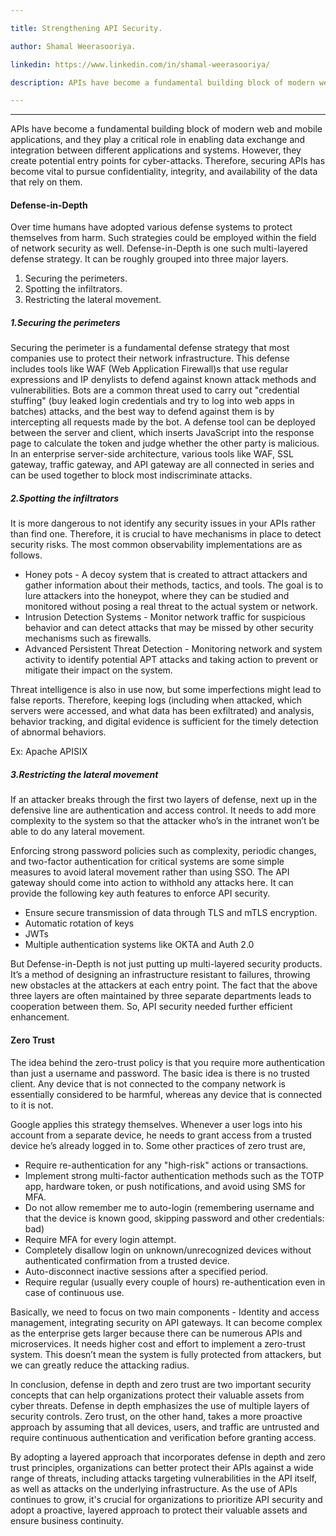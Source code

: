 ```yaml
---

title: Strengthening API Security.

author: Shamal Weerasooriya.

linkedin: https://www.linkedin.com/in/shamal-weerasooriya/

description: APIs have become a fundamental building block of modern web and mobile applications, and they play a critical role in enabling data exchange and integration between different applications and systems. However, they create potential entry points for cyber-attacks. Therefore, securing APIs has become vital to pursue confidentiality, integrity, and availability of the data that rely on them.

---
```

___
APIs have become a fundamental building block of modern web and mobile applications, and they play a critical role in enabling data exchange and integration between different applications and systems. However, they create potential entry points for cyber-attacks. Therefore, securing APIs has become vital to pursue confidentiality, integrity, and availability of the data that rely on them.

#### **Defense-in-Depth**

Over time humans have adopted various defense systems to protect themselves from harm. Such strategies could be employed within the field of network security as well. Defense-in-Depth is one such multi-layered defense strategy. It can be roughly grouped into three major layers.

1.	Securing the perimeters.
2.	Spotting the infiltrators.
3.	Restricting the lateral movement.


##### **1.Securing the perimeters**
Securing the perimeter is a fundamental defense strategy that most companies use to protect their network infrastructure. This defense includes tools like WAF (Web Application Firewall)s that use regular expressions and IP denylists to defend against known attack methods and vulnerabilities. Bots are a common threat used to carry out "credential stuffing" (buy leaked login credentials and try to log into web apps in batches) attacks, and the best way to defend against them is by intercepting all requests made by the bot. A defense tool can be deployed between the server and client, which inserts JavaScript into the response page to calculate the token and judge whether the other party is malicious. In an enterprise server-side architecture, various tools like WAF, SSL gateway, traffic gateway, and API gateway are all connected in series and can be used together to block most indiscriminate attacks.

##### **2.Spotting the infiltrators**
It is more dangerous to not identify any security issues in your APIs rather than find one. Therefore, it is crucial to have mechanisms in place to detect security risks. The most common observability implementations are as follows.

 - Honey pots - A decoy system that is created to attract attackers and gather information about their methods, tactics, and tools. The goal is to lure attackers into the honeypot, where they can be studied and monitored without posing a real threat to the actual system or network.
 - Intrusion Detection Systems - Monitor network traffic for suspicious behavior and can detect attacks that may be missed by other security mechanisms such as firewalls.
 - Advanced Persistent Threat Detection - Monitoring network and system activity to identify potential APT attacks and taking action to prevent or mitigate their impact on the system.

Threat intelligence is also in use now, but some imperfections might lead to false reports. Therefore, keeping logs (including when attacked, which servers were accessed, and what data has been exfiltrated) and analysis, behavior tracking, and digital evidence is sufficient for the timely detection of abnormal behaviors. 

Ex: Apache APISIX

##### **3.Restricting the lateral movement**
If an attacker breaks through the first two layers of defense, next up in the defensive line are authentication and access control. It needs to add more complexity to the system so that the attacker who’s in the intranet won’t be able to do any lateral movement.

Enforcing strong password policies such as complexity, periodic changes, and two-factor authentication for critical systems are some simple measures to avoid lateral movement rather than using SSO. The API gateway should come into action to withhold any attacks here. It can provide the following key auth features to enforce API security.

 - Ensure secure transmission of data through TLS and mTLS encryption.
 - Automatic rotation of keys
 - JWTs
 - Multiple authentication systems like OKTA and Auth 2.0

But Defense-in-Depth is not just putting up multi-layered security products. It’s a method of designing an infrastructure resistant to failures, throwing new obstacles at the attackers at each entry point. The fact that the above three layers are often maintained by three separate departments leads to cooperation between them. So, API security needed further efficient enhancement.

#### **Zero Trust**
The idea behind the zero-trust policy is that you require more authentication than just a username and password. The basic idea is there is no trusted client. Any device that is not connected to the company network is essentially considered to be harmful, whereas any device that is connected to it is not. 

Google applies this strategy themselves. Whenever a user logs into his account from a separate device, he needs to grant access from a trusted device he’s already logged in to. Some other practices of zero trust are,
 - Require re-authentication for any "high-risk" actions or transactions.
 - Implement strong multi-factor authentication methods such as the TOTP app, hardware token, or push notifications, and avoid using SMS for MFA.
 - Do not allow remember me to auto-login (remembering username and that the device is known good, skipping password and other credentials: bad)
 - Require MFA for every login attempt.
 - Completely disallow login on unknown/unrecognized devices without authenticated confirmation from a trusted device.
 - Auto-disconnect inactive sessions after a specified period.
 - Require regular (usually every couple of hours) re-authentication even in case of continuous use.

Basically, we need to focus on two main components - Identity and access management, integrating security on API gateways. It can become complex as the enterprise gets larger because there can be numerous APIs and microservices. It needs higher cost and effort to implement a zero-trust system. This doesn’t mean the system is fully protected from attackers, but we can greatly reduce the attacking radius.

In conclusion, defense in depth and zero trust are two important security concepts that can help organizations protect their valuable assets from cyber threats. Defense in depth emphasizes the use of multiple layers of security controls. Zero trust, on the other hand, takes a more proactive approach by assuming that all devices, users, and traffic are untrusted and require continuous authentication and verification before granting access.

By adopting a layered approach that incorporates defense in depth and zero trust principles, organizations can better protect their APIs against a wide range of threats, including attacks targeting vulnerabilities in the API itself, as well as attacks on the underlying infrastructure. As the use of APIs continues to grow, it's crucial for organizations to prioritize API security and adopt a proactive, layered approach to protect their valuable assets and ensure business continuity.


